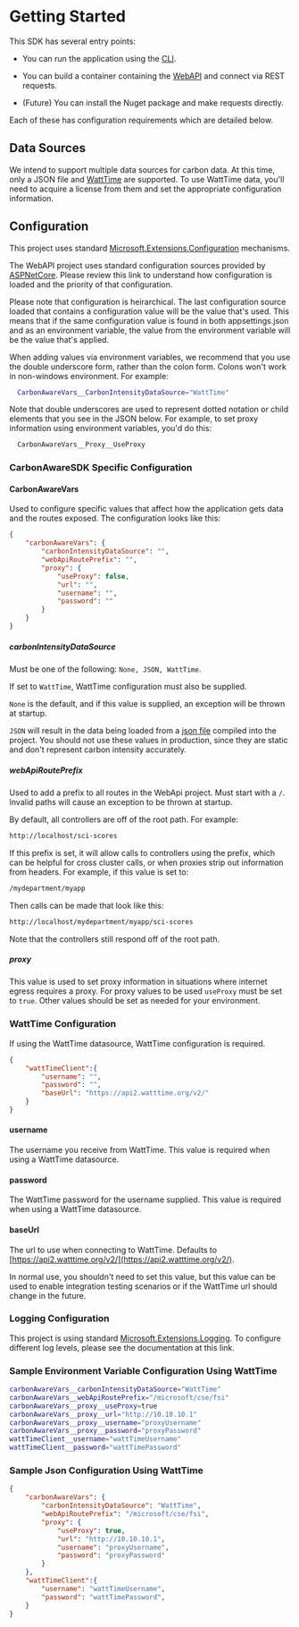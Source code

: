 # Getting Started

This SDK has several entry points:

- You can run the application using the [CLI](./src/dotnet//CarbonAware.CLI).

- You can build a container containing the [WebAPI](./src/dotnet/CarbonAware.WebApi) and connect via REST requests.

- (Future) You can install the Nuget package and make requests directly.

Each of these has configuration requirements which are detailed below.

## Data Sources

We intend to support multiple data sources for carbon data.  At this time, only a JSON file and [WattTime](https://www.watttime.org/) are supported.  To use WattTime data, you'll need to acquire a license from them and set the appropriate configuration information.

## Configuration

This project uses standard [Microsoft.Extensions.Configuration](https://docs.microsoft.com/en-us/dotnet/core/extensions/configuration) mechanisms.

The WebAPI project uses standard configuration sources provided by [ASPNetCore](https://docs.microsoft.com/en-us/aspnet/core/fundamentals/configuration/).  Please review this link to understand how configuration is loaded and the priority of that configuration.

Please note that configuration is heirarchical.  The last configuration source loaded that contains a configuration value will be the value that's used.  This means that if the same configuration value is found in both appsettings.json and as an environment variable, the value from the environment variable will be the value that's applied.

When adding values via environment variables, we recommend that you use the double underscore form, rather than the colon form.  Colons won't work in non-windows environment.  For example:

```bash
  CarbonAwareVars__CarbonIntensityDataSource="WattTime"
```

Note that double underscores are used to represent dotted notation or child elements that you see in the JSON below.  For example, to set proxy information using environment variables, you'd do this:

```bash
  CarbonAwareVars__Proxy__UseProxy
```

### CarbonAwareSDK Specific Configuration

#### CarbonAwareVars

Used to configure specific values that affect how the application gets data and the routes exposed.  The configuration looks like this:

```json
{
    "carbonAwareVars": {
        "carbonIntensityDataSource": "",
        "webApiRoutePrefix": "",
        "proxy": {
            "useProxy": false,
            "url": "",
            "username": "",
            "password": ""
        }
    }
}
```

##### carbonIntensityDataSource

Must be one of the following: `None, JSON, WattTime`.  

If set to `WattTime`, WattTime configuration must also be supplied.

`None` is the default, and if this value is supplied, an exception will be thrown at startup.

`JSON` will result in the data being loaded from a [json file](./src/dotnet/CarbonAware.DataSources.Json/test-data-azure-emissions.json) compiled into the project.  You should not use these values in production, since they are static and don't represent carbon intensity accurately.

##### webApiRoutePrefix

Used to add a prefix to all routes in the WebApi project.  Must start with a `/`.  Invalid paths will cause an exception to be thrown at startup.

By default, all controllers are off of the root path.  For example:

```bash
http://localhost/sci-scores
```

If this prefix is set, it will allow calls to controllers using the prefix, which can be helpful for cross cluster calls, or when proxies strip out information from headers.  For example, if this value is set to:

```bash
/mydepartment/myapp
```

Then calls can be made that look like this:

```bash
http://localhost/mydepartment/myapp/sci-scores
```

Note that the controllers still respond off of the root path.

##### proxy

This value is used to set proxy information in situations where internet egress requires a proxy.  For proxy values to be used `useProxy` must be set to `true`.  Other values should be set as needed for your environment.

### WattTime Configuration

If using the WattTime datasource, WattTime configuration is required.

```json
{
    "wattTimeClient":{
        "username": "",
        "password": "",
        "baseUrl": "https://api2.watttime.org/v2/"
    }
}
```

#### username

The username you receive from WattTime.  This value is required when using a WattTime datasource.

#### password

The WattTime password for the username supplied.  This value is required when using a WattTime datasource.

#### baseUrl

The url to use when connecting to WattTime.  Defaults to [https://api2.watttime.org/v2/](https://api2.watttime.org/v2/).

In normal use, you shouldn't need to set this value, but this value can be used to enable integration testing scenarios or if the WattTime url should change in the future.

### Logging Configuration

This project is using standard [Microsoft.Extensions.Logging](https://docs.microsoft.com/en-us/dotnet/core/extensions/logging?tabs=command-line).  To configure different log levels, please see the documentation at this link.

### Sample Environment Variable Configuration Using WattTime

```bash
carbonAwareVars__carbonIntensityDataSource="WattTime"
carbonAwareVars__webApiRoutePrefix="/microsoft/cse/fsi"
carbonAwareVars__proxy__useProxy=true
carbonAwareVars__proxy__url="http://10.10.10.1"
carbonAwareVars__proxy__username="proxyUsername"
carbonAwareVars__proxy__password="proxyPassword"
wattTimeClient__username="wattTimeUsername"
wattTimeClient__password="wattTimePassword"
```

### Sample Json Configuration Using WattTime

```json
{
    "carbonAwareVars": {
        "carbonIntensityDataSource": "WattTime",
        "webApiRoutePrefix": "/microsoft/cse/fsi",
        "proxy": {
            "useProxy": true,
            "url": "http://10.10.10.1",
            "username": "proxyUsername",
            "password": "proxyPassword"
        }
    },
    "wattTimeClient":{
        "username": "wattTimeUsername",
        "password": "wattTimePassword",
    }
}
```
